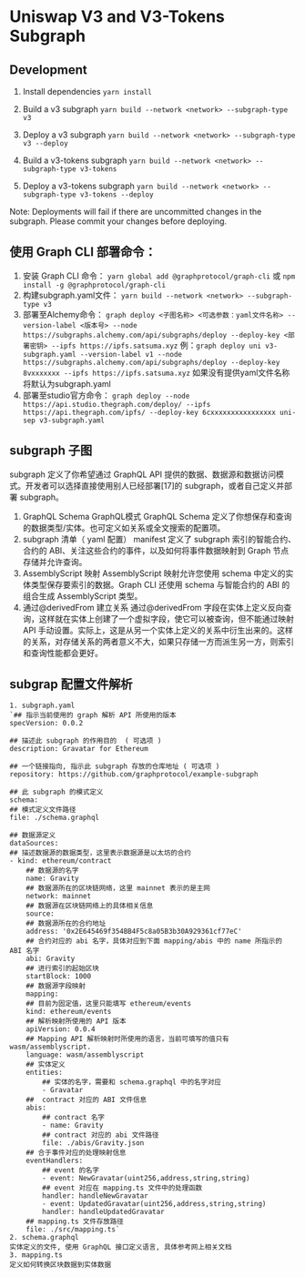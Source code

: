 # Uniswap V3 and V3-Tokens Subgraph

## Development

1. Install dependencies
`yarn install`

2. Build a v3 subgraph
`yarn build --network <network> --subgraph-type v3` 

3. Deploy a v3 subgraph
`yarn build --network <network> --subgraph-type v3 --deploy`

4. Build a v3-tokens subgraph
`yarn build --network <network> --subgraph-type v3-tokens`

5. Deploy a v3-tokens subgraph
`yarn build --network <network> --subgraph-type v3-tokens --deploy`

Note: Deployments will fail if there are uncommitted changes in the subgraph. Please commit your changes before deploying.


## 使用 Graph CLI 部署命令：
1. 安装 Graph CLI 命令：
`yarn global add @graphprotocol/graph-cli`
或
`npm install -g @graphprotocol/graph-cli`
2. 构建subgraph.yaml文件：
`yarn build --network <network> --subgraph-type v3`
3. 部署至Alchemy命令：
`graph deploy <子图名称> <可选参数：yaml文件名称> --version-label <版本号> --node https://subgraphs.alchemy.com/api/subgraphs/deploy --deploy-key <部署密钥> --ipfs https://ipfs.satsuma.xyz`
例：`graph deploy uni v3-subgraph.yaml --version-label v1 --node https://subgraphs.alchemy.com/api/subgraphs/deploy --deploy-key 8vxxxxxxx --ipfs https://ipfs.satsuma.xyz`
如果没有提供yaml文件名称将默认为subgraph.yaml
4. 部署至studio官方命令：
`graph deploy --node https://api.studio.thegraph.com/deploy/ --ipfs https://api.thegraph.com/ipfs/ --deploy-key 6cxxxxxxxxxxxxxxxx uni-sep v3-subgraph.yaml`

## subgraph 子图
subgraph 定义了你希望通过 GraphQL API 提供的数据、数据源和数据访问模式。开发者可以选择直接使用别人已经部署[17]的 subgraph，或者自己定义并部署 subgraph。

1. GraphQL Schema GraphQL模式
GraphQL Schema 定义了你想保存和查询的数据类型/实体。也可定义如关系或全文搜索的配置项。
2. subgraph 清单（ yaml 配置）
manifest 定义了 subgraph 索引的智能合约、合约的 ABI、关注这些合约的事件，以及如何将事件数据映射到 Graph 节点存储并允许查询。
3. AssemblyScript 映射
AssemblyScript 映射允许您使用 schema 中定义的实体类型保存要索引的数据。Graph CLI 还使用 schema 与智能合约的 ABI 的组合生成 AssemblyScript 类型。
4. 通过@derivedFrom 建立关系
通过@derivedFrom 字段在实体上定义反向查询，这样就在实体上创建了一个虚拟字段，使它可以被查询，但不能通过映射 API 手动设置。实际上，这是从另一个实体上定义的关系中衍生出来的。这样的关系，对存储关系的两者意义不大，如果只存储一方而派生另一方，则索引和查询性能都会更好。

## subgrap 配置文件解析
    1. subgraph.yaml
    `## 指示当前使用的 graph 解析 API 所使用的版本
    specVersion: 0.0.2  

    ## 描述此 subgraph 的作用目的  ( 可选项 )
    description: Gravatar for Ethereum   

    ## 一个链接指向, 指示此 subgraph 存放的仓库地址 ( 可选项 )
    repository: https://github.com/graphprotocol/example-subgraph  

    ## 此 subgraph 的模式定义 
    schema:  
    ## 模式定义文件路径  
    file: ./schema.graphql  

    ## 数据源定义 
    dataSources:
    ## 描述数据源的数据类型，这里表示数据源是以太坊的合约
    - kind: ethereum/contract
        ## 数据源的名字 
        name: Gravity
        ## 数据源所在的区块链网络，这里 mainnet 表示的是主网 
        network: mainnet
        ## 数据源在区块链网络上的具体相关信息
        source:
        ## 数据源所在的合约地址
        address: '0x2E645469f354BB4F5c8a05B3b30A929361cf77eC'
        ## 合约对应的 abi 名字，具体对应到下面 mapping/abis 中的 name 所指示的 ABI 名字 
        abi: Gravity
        ## 进行索引的起始区块
        startBlock: 1000
        ## 数据源字段映射
        mapping:
        ## 目前为固定值，这里只能填写 ethereum/events
        kind: ethereum/events
        ## 解析映射所使用的 API 版本 
        apiVersion: 0.0.4 
        ## Mapping API 解析映射时所使用的语言，当前可填写的值只有 wasm/assemblyscript. 
        language: wasm/assemblyscript
        ## 实体定义
        entities:
            ## 实体的名字，需要和 schema.graphql 中的名字对应
            - Gravatar
        ##  contract 对应的 ABI 文件信息
        abis:
            ## contract 名字
            - name: Gravity
            ## contract 对应的 abi 文件路径
            file: ./abis/Gravity.json
        ## 合于事件对应的处理映射信息
        eventHandlers:
            ## event 的名字
            - event: NewGravatar(uint256,address,string,string)
            ## event 对应在 mapping.ts 文件中的处理函数
            handler: handleNewGravatar
            - event: UpdatedGravatar(uint256,address,string,string)
            handler: handleUpdatedGravatar
        ## mapping.ts 文件存放路径
        file: ./src/mapping.ts`
    2. schema.graphql
    实体定义的文件, 使用 GraphQL 接口定义语言, 具体参考网上相关文档
    3. mapping.ts
    定义如何转换区块数据到实体数据